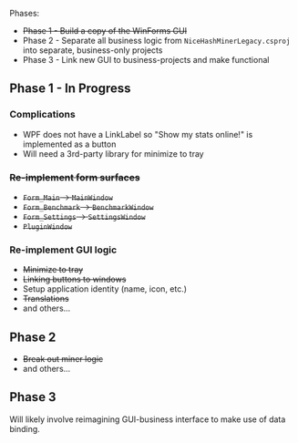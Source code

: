 ﻿Phases:

* ~~Phase 1 - Build a copy of the WinForms GUI~~
* Phase 2 - Separate all business logic from `NiceHashMinerLegacy.csproj` into separate, business-only projects
* Phase 3 - Link new GUI to business-projects and make functional

## Phase 1 - In Progress

### Complications

* WPF does not have a LinkLabel so "Show my stats online!" is implemented as a button
* Will need a 3rd-party library for minimize to tray

### ~~Re-implement form surfaces~~

* ~~`Form_Main` -> `MainWindow`~~
* ~~`Form_Benchmark` -> `BenchmarkWindow`~~
* ~~`Form_Settings` -> `SettingsWindow`~~
* ~~`PluginWindow`~~

### Re-implement GUI logic

* ~~Minimize to tray~~
* ~~Linking buttons to windows~~
* Setup application identity (name, icon, etc.)
* ~~Translations~~
* and others...

## Phase 2

* ~~Break out miner logic~~
* and others...

## Phase 3

Will likely involve reimagining GUI-business interface to make use of data binding.
